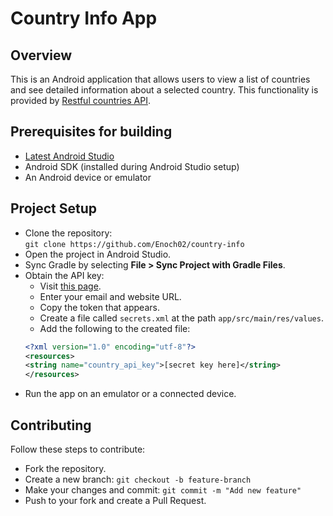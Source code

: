 # Country Info App
## Overview

This is an Android application that allows users to view a list of countries and see detailed information about a selected country. This functionality is provided by [Restful countries API](https://restfulcountries.com/api-documentation/version/1).

## Prerequisites for building
- [Latest Android Studio](https://developer.android.com/studio)
- Android SDK (installed during Android Studio setup)
- An Android device or emulator

## Project Setup
- Clone the repository:  
`git clone https://github.com/Enoch02/country-info`
- Open the project in Android Studio.
- Sync Gradle by selecting **File > Sync Project with Gradle Files**.
- Obtain the API key:
	- Visit [this page](https://restfulcountries.com/request-access-token).
	- Enter your email and website URL.
	- Copy the token that appears.
	- Create a file called `secrets.xml` at the path `app/src/main/res/values`.
	- Add the following to the created file:
	```xml
	<?xml version="1.0" encoding="utf-8"?>   
  <resources>
    <string name="country_api_key">[secret key here]</string>
  </resources>
	```
- Run the app on an emulator or a connected device.


## Contributing
Follow these steps to contribute:
- Fork the repository.
- Create a new branch:
`git checkout -b feature-branch`
- Make your changes and commit:
`git commit -m "Add new feature"`
- Push to your fork and create a Pull Request.
